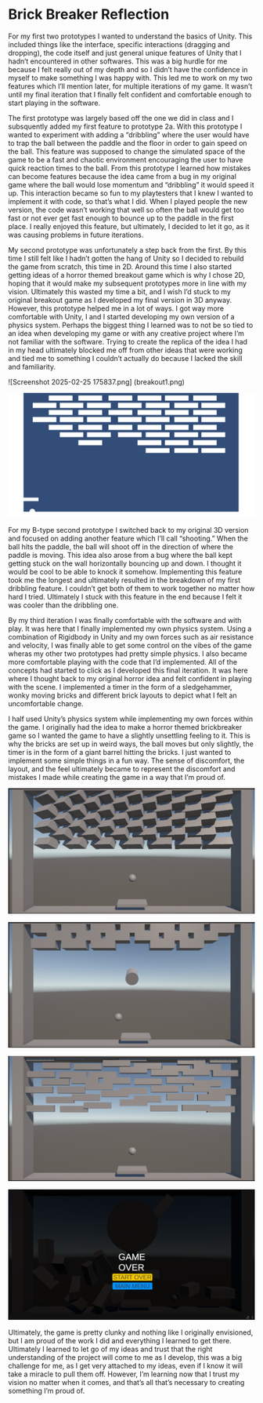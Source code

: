 # Brick Breaker Reflection

For my first two prototypes I wanted to understand the basics of Unity. This included things like the interface, specific interactions (dragging and dropping), the code itself and just general unique features of Unity that I hadn’t encountered in other softwares. This was a big hurdle for me because I felt really out of my depth and so I didn’t have the confidence in myself to make something I was happy with. This led me to work on my two features which I’ll mention later, for multiple iterations of my game. It wasn’t until my final iteration that I finally felt confident and comfortable enough to start playing in the software. 

The first prototype was largely based off the one we did in class and I subsquently added my first feature to prototype 2a. With this prototype I wanted to experiment with adding a “dribbling” where the user would have to trap the ball between the paddle and the floor in order to gain speed on the ball. This feature was supposed to change the simulated space of the game to be a fast and chaotic environment encouraging the user to have quick reaction times to the ball. From this prototype I learned how mistakes can become features because the idea came from a bug in my original game where the ball would lose momentum and “dribbling” it would speed it up. This interaction became so fun to my playtesters that I knew I wanted to implement it with code, so that’s what I did. When I played people the new version, the code wasn’t working that well so often the ball would get too fast or not ever get fast enough to bounce up to the paddle in the first place. I really enjoyed this feature, but ultimately, I decided to let it go, as it was causing problems in future iterations. 

My second prototype was unfortunately a step back from the first. By this time I still felt like I hadn’t gotten the hang of Unity so I decided to rebuild the game from scratch, this time in 2D. Around this time I also started getting ideas of a horror themed breakout game which is why I chose 2D, hoping that it would make my subsequent prototypes more in line with my vision. Ultimately this wasted my time a bit, and I wish I’d stuck to my original breakout game as I developed my final version in 3D anyway. However, this prototype helped me in a lot of ways. I got way more comfortable with Unity, I and I started developing my own version of a physics system. Perhaps the biggest thing I learned was to not be so tied to an idea when developing my game or with any creative project where I’m not familiar with the software. Trying to create the replica of the idea I had in my head ultimately blocked me off from other ideas that were working and tied me to something I couldn’t actually do because I lacked the skill and familiarity. 

![Screenshot 2025-02-25 175837.png]
(breakout1.png)

![Screenshot 2025-02-25 180439.png](breakout2.png)

For my B-type second prototype I switched back to my original 3D version and focused on adding another feature which I’ll call “shooting.” When the ball hits the paddle, the ball will shoot off in the direction of where the paddle is moving. This idea also arose from a bug where the ball kept getting stuck on the wall horizontally bouncing up and down. I thought it would be cool to be able to knock it somehow. Implementing this feature took me the longest and ultimately resulted in the breakdown of my first dribbling feature. I couldn’t get both of them to work together no matter how hard I tried. Ultimately I stuck with this feature in the end because I felt it was cooler than the dribbling one. 

By my third iteration I was finally comfortable with the software and with play. It was here that I finally implemented my own physics system. Using a combination of Rigidbody in Unity and my own forces such as air resistance and velocity, I was finally able to get some control on the vibes of the game wheras my other two prototypes had pretty simple physics. I also became more comfortable playing with the code that I’d implemented. All of the concepts had started to click as I developed this final iteration. It was here where I thought back to my original horror idea and felt confident in playing with the scene. I implemented a timer in the form of a sledgehammer, wonky moving bricks and different brick layouts to depict what I felt an uncomfortable change. 

I half used Unity’s physics system while implementing my own forces within the game. I originally had the idea to make a horror themed brickbreaker game so I wanted the game to have a slightly unsettling feeling to it. This is why the bricks are set up in weird ways, the ball moves but only slightly, the timer is in the form of a giant barrel hitting the bricks. I just wanted to implement some simple things in a fun way. The sense of discomfort, the layout, and the feel ultimately became to represent the discomfort and mistakes I made while creating the game in a way that I’m proud of. 

![Screenshot 2025-02-25 183324.png](breakout31.png)

![Screenshot 2025-02-25 183443.png](breakout32.png)

![Screenshot 2025-02-25 183339.png](breakout33.png)

![Screenshot 2025-02-25 183452.png](GAME-OVER.png)

Ultimately, the game is pretty clunky and nothing like I originally envisioned, but I am proud of the work I did and everything I learned to get there. Ultimately I learned to let go of my ideas and trust that the right understanding of the project will come to me as I develop, this was a big challenge for me, as I get very attached to my ideas, even if I know it will take a miracle to pull them off. However, I’m learning now that I trust my vision no matter when it comes, and that’s all that’s necessary to creating something I’m proud of.
 
